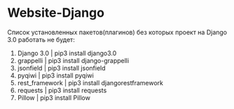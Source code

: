 # Website-Django

Список установленных пакетов(плагинов) без которых проект на Django 3.0 работать не будет:

1) Django 3.0        | pip3 install django3.0
2) grappelli         | pip3 install django-grappelli
3) jsonfield         | pip3 install jsonfield
4) pyqiwi            | pip3 install pyqiwi
5) rest_framework    | pip3 install djangorestframework
6) requests          | pip3 install requests
7) Pillow            | pip3 install Pillow
